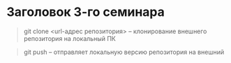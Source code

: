 # Заголовок 3-го семинара

> git clone <url-адрес репозитория> – клонирование внешнего репозитория на локальный ПК

> git push – отправляет локальную версию репозитория на внешний